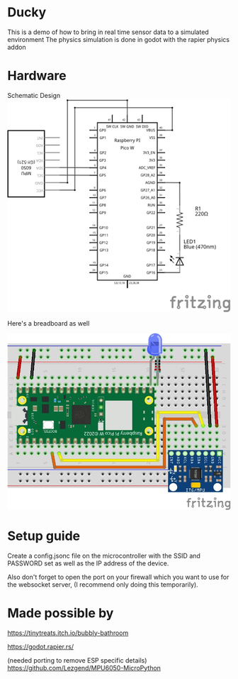 # Ducky

This is a demo of how to bring in real time sensor data to a simulated environment
The physics simulation is done in godot with the rapier physics addon

# Hardware

Schematic Design
![schematic](./Schematic_schem.svg)

Here's a breadboard as well

![Breadboard](./Schematic_bb.jpg)

# Setup guide

Create a config.jsonc file on the microcontroller with the SSID and PASSWORD set as well as the IP address of the device.

Also don't forget to open the port on your firewall
which you want to use for the websocket server, (I recommend only doing this temporarily).

# Made possible by

https://tinytreats.itch.io/bubbly-bathroom

https://godot.rapier.rs/

(needed porting to remove ESP specific details)  
https://github.com/Lezgend/MPU6050-MicroPython
